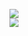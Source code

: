 [![](https://img.shields.io/badge/Made%20With-Github%20Spray-lightgrey.svg?style=for-the-badge&logo=github)](https://github.com/Annihil/github-spray#6755)  
[![](https://i.imgur.com/2DrTn0Z.gif)](https://github.com/Annihil/github-spray)
